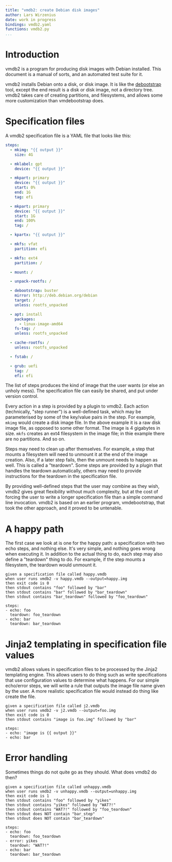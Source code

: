 ```yaml
---
title: "vmdb2: create Debian disk images"
author: Lars Wirzenius
date: work in progress
bindings: vmdb2.yaml
functions: vmdb2.py
...
```



Introduction
=============================================================================

vmdb2 is a program for producing disk images with Debian installed.
This document is a manual of sorts, and an automated test suite for it.

vmdb2 installs Debian onto a disk, or disk image. It is
like the [debootstrap][] tool, except the end result is a disk or disk
image, not a directory tree. vmdb2 takes care of creating
partitions, and filesystems, and allows some more customization than
vmdebootstrap does.

[vmdb2]: http://vmdb2.liw.fi/
[debootstrap]: https://packages.debian.org/unstable/debootstrap


Specification files
=============================================================================

A vmdb2 specification file is a YAML file that looks like this:

~~~yaml
steps:
  - mkimg: "{{ output }}"
    size: 4G

  - mklabel: gpt
    device: "{{ output }}"

  - mkpart: primary
    device: "{{ output }}"
    start: 0%
    end: 1G
    tag: efi

  - mkpart: primary
    device: "{{ output }}"
    start: 1G
    end: 100%
    tag: /

  - kpartx: "{{ output }}"

  - mkfs: vfat
    partition: efi

  - mkfs: ext4
    partition: /

  - mount: /

  - unpack-rootfs: /

  - debootstrap: buster
    mirror: http://deb.debian.org/debian
    target: /
    unless: rootfs_unpacked

  - apt: install
    packages:
      - linux-image-amd64
    fs-tag: /
    unless: rootfs_unpacked

  - cache-rootfs: /
    unless: rootfs_unpacked

  - fstab: /

  - grub: uefi
    tag: /
    efi: efi
~~~

The list of steps produces the kind of image that the user wants (or
else an unholy mess). The specification file can easily be shared, and
put under version control.

Every action in a step is provided by a plugin to vmdb2. Each action
(technically, "step runner") is a well-defined task, which may be
parameterised by some of the key/value pairs in the step. For example,
`mkimg` would create a disk image file. In the above example it is a
raw disk image file, as opposed to some other format. The image is 4
gigabytes in size. `mkfs` creates an ext4 filesystem in the image
file; in thie example there are no partitions. And so on.

Steps may need to clean up after themselves. For example, a step that
mounts a filesystem will need to unmount it at the end of the image
creation. Also, if a later step fails, then the unmount needs to
happen as well. This is called a "teardown". Some steps are provided
by a plugin that handles the teardown automatically, others may need
to provide instructions for the teardown in the specification file.

By providing well-defined steps that the user may combine as they
wish, vmdb2 gives great flexibility without much complexity, but at
the cost of forcing the user to write a longer specification file than
a simple command line invocation. vmdb2 is based on an earlier
program, vmdebootstrap, that took the other approach, and it proved to
be untenable.


A happy path
=============================================================================

The first case we look at is one for the happy path: a specification
with two echo steps, and nothing else. It's very simple, and nothing
goes wrong when executing it. In addition to the actual thing to do,
each step may also define a "teardown" thing to do. For example, if
the step mounts a filesystem, the teardown would unmount it.

~~~scenario
given a specification file called happy.vmdb
when user runs vmdb2 -v happy.vmdb --output=happy.img
then exit code is 0
then stdout contains "foo" followed by "bar"
then stdout contains "bar" followed by "bar_teardown"
then stdout contains "bar_teardown" followed by "foo_teardown"
~~~

~~~{.file #happy.vmdb .yaml .numberLines}
steps:
- echo: foo
  teardown: foo_teardown
- echo: bar
  teardown: bar_teardown
~~~


Jinja2 templating in specification file values
=============================================================================

vmdb2 allows values in specification files to be processed by the
Jinja2 templating engine. This allows users to do thing such as write
specifications that use configuration values to determine what
happens. For our simple echo/error steps, we will write a rule that
outputs the image file name given by the user. A more realistic
specification file would instead do thing like create the file.

~~~scenario
given a specification file called j2.vmdb
when user runs vmdb2 -v j2.vmdb --output=foo.img 
then exit code is 0
then stdout contains "image is foo.img" followed by "bar"
~~~

~~~{.file #j2.vmdb .yaml .numberLines}
steps:
- echo: "image is {{ output }}"
- echo: bar
~~~


Error handling
=============================================================================

Sometimes things do not quite go as they should. What does vmdb2 do
then?

~~~scenario
given a specification file called unhappy.vmdb
when user runs vmdb2 -v unhappy.vmdb --output=unhappy.img
then exit code is 1
then stdout contains "foo" followed by "yikes"
then stdout contains "yikes" followed by "WAT?!"
then stdout contains "WAT?!" followed by "foo_teardown"
then stdout does NOT contain "bar_step"
then stdout does NOT contain "bar_teardown"
~~~

~~~{.file #unhappy.vmdb .yaml .numberLines}
steps:
- echo: foo
  teardown: foo_teardown
- error: yikes
  teardown: "WAT?!"
- echo: bar
  teardown: bar_teardown
~~~
